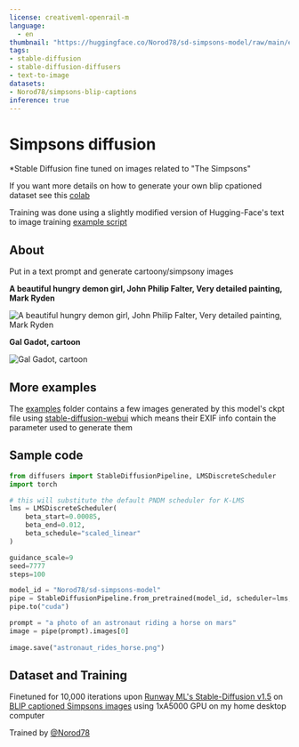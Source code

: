 ```yaml
---
license: creativeml-openrail-m
language: 
  - en
thumbnail: "https://huggingface.co/Norod78/sd-simpsons-model/raw/main/examples/00496-2202810362-A%20beautiful%20hungry%20demon%20girl,%20John%20Philip%20Falter,%20Very%20detailed%20painting,%20Mark%20Ryden.jpg"
tags:
- stable-diffusion
- stable-diffusion-diffusers
- text-to-image
datasets:
- Norod78/simpsons-blip-captions
inference: true
---
```


# Simpsons diffusion
*Stable Diffusion fine tuned on images related to "The Simpsons"

If you want more details on how to generate your own blip cpationed dataset see this [colab](https://colab.research.google.com/gist/Norod/ee6ee3c4bf11c2d2be531d728ec30824/buildimagedatasetwithblipcaptionsanduploadtohf.ipynb)

Training was done using a slightly modified version of Hugging-Face's text to image training [example script](https://github.com/huggingface/diffusers/blob/main/examples/text_to_image/train_text_to_image.py)

## About

Put in a text prompt and generate cartoony/simpsony images

**A beautiful hungry demon girl, John Philip Falter, Very detailed painting, Mark Ryden**

![A beautiful hungry demon girl, John Philip Falter, Very detailed painting, Mark Ryden](https://huggingface.co/Norod78/sd-simpsons-model/raw/main/examples/00496-2202810362-A%20beautiful%20hungry%20demon%20girl,%20John%20Philip%20Falter,%20Very%20detailed%20painting,%20Mark%20Ryden.jpg)

**Gal Gadot, cartoon**

![Gal Gadot, cartoon](https://huggingface.co/Norod78/sd-simpsons-model/raw/main/examples/00323-2574793241-Gal%20Gadot,%20cartoon.jpg)

## More examples

The [examples](https://huggingface.co/Norod78/sd-simpsons-model/tree/main/examples) folder contains a few images generated by this model's ckpt file using [stable-diffusion-webui](https://github.com/AUTOMATIC1111/stable-diffusion-webui) which means their EXIF info contain the parameter used to generate them

## Sample code


```py
from diffusers import StableDiffusionPipeline, LMSDiscreteScheduler
import torch

# this will substitute the default PNDM scheduler for K-LMS  
lms = LMSDiscreteScheduler(
    beta_start=0.00085, 
    beta_end=0.012, 
    beta_schedule="scaled_linear"
)

guidance_scale=9
seed=7777
steps=100

model_id = "Norod78/sd-simpsons-model"
pipe = StableDiffusionPipeline.from_pretrained(model_id, scheduler=lms, torch_dtype=torch.float16)
pipe.to("cuda")

prompt = "a photo of an astronaut riding a horse on mars"
image = pipe(prompt).images[0]  
    
image.save("astronaut_rides_horse.png")
```

## Dataset and Training

Finetuned for 10,000 iterations upon [Runway ML's Stable-Diffusion v1.5](https://huggingface.co/runwayml/stable-diffusion-v1-5) on [BLIP captioned Simpsons images](https://huggingface.co/datasets/Norod78/simpsons-blip-captions) using 1xA5000 GPU on my home desktop computer

Trained by [@Norod78](https://twitter.com/Norod78)
